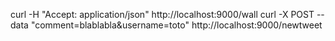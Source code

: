 curl -H "Accept: application/json" http://localhost:9000/wall
curl -X POST --data "comment=blablabla&username=toto" http://localhost:9000/newtweet
